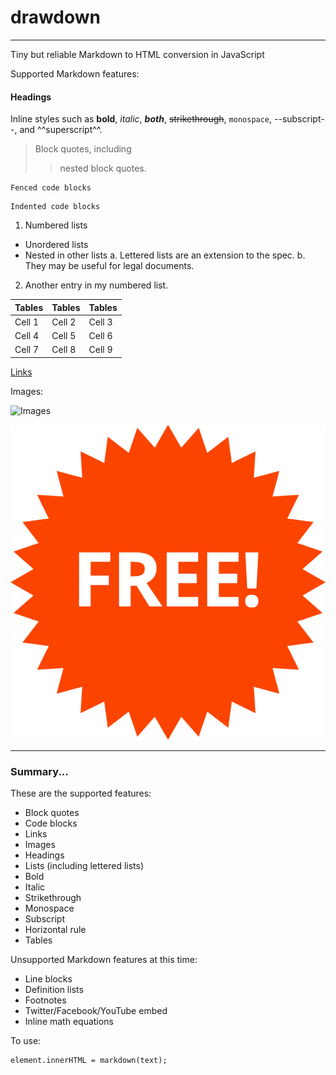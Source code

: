 # drawdown

---

Tiny but reliable Markdown to HTML conversion in JavaScript

Supported Markdown features:

#### Headings

Inline styles such as **bold**, *italic*, ***both***, ~~strikethrough~~, `monospace`, --subscript--, and ^^superscript^^.

> Block quotes, including
> > nested block quotes.

```
Fenced code blocks
```

    Indented code blocks

1. Numbered lists
  - Unordered lists
  - Nested in other lists
    a. Lettered lists are an extension to the spec.
    b. They may be useful for legal documents.
2. Another entry in my numbered list.

| Tables | Tables | Tables |
| ------ | ------ | ------ |
| Cell 1 | Cell 2 | Cell 3 |
| Cell 4 | Cell 5 | Cell 6 |
| Cell 7 | Cell 8 | Cell 9 |

[Links](https://github.com/adamvleggett/drawdown)

Images:

![Images](https://img.icons8.com/ios/452/stack-of-photos.png)

![Imagess](imagine.png)

---

### Summary...

These are the supported features:

- Block quotes
- Code blocks
- Links
- Images
- Headings
- Lists (including lettered lists)
- Bold
- Italic
- Strikethrough
- Monospace
- Subscript
- Horizontal rule
- Tables

Unsupported Markdown features at this time:

- Line blocks
- Definition lists
- Footnotes
- Twitter/Facebook/YouTube embed
- Inline math equations

To use:

    element.innerHTML = markdown(text);
